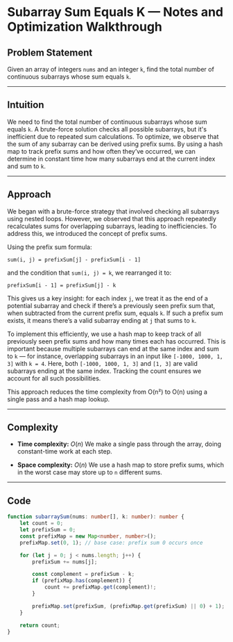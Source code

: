 # Subarray Sum Equals K — Notes and Optimization Walkthrough

## Problem Statement

Given an array of integers `nums` and an integer `k`, find the total number of continuous subarrays whose sum equals `k`.

---

## Intuition

We need to find the total number of continuous subarrays whose sum equals `k`. A brute-force solution checks all possible subarrays, but it's inefficient due to repeated sum calculations. To optimize, we observe that the sum of any subarray can be derived using prefix sums. By using a hash map to track prefix sums and how often they’ve occurred, we can determine in constant time how many subarrays end at the current index and sum to `k`.

---

## Approach

We began with a brute-force strategy that involved checking all subarrays using nested loops. However, we observed that this approach repeatedly recalculates sums for overlapping subarrays, leading to inefficiencies. To address this, we introduced the concept of prefix sums.

Using the prefix sum formula:

```
sum(i, j) = prefixSum[j] - prefixSum[i - 1]
```

and the condition that `sum(i, j) = k`, we rearranged it to:

```
prefixSum[i - 1] = prefixSum[j] - k
```

This gives us a key insight: for each index `j`, we treat it as the end of a potential subarray and check if there’s a previously seen prefix sum that, when subtracted from the current prefix sum, equals `k`. If such a prefix sum exists, it means there’s a valid subarray ending at `j` that sums to `k`.

To implement this efficiently, we use a hash map to keep track of all previously seen prefix sums and how many times each has occurred. This is important because multiple subarrays can end at the same index and sum to `k` — for instance, overlapping subarrays in an input like `[-1000, 1000, 1, 3]` with `k = 4`. Here, both `[-1000, 1000, 1, 3]` and `[1, 3]` are valid subarrays ending at the same index. Tracking the count ensures we account for all such possibilities.

This approach reduces the time complexity from O(n²) to O(n) using a single pass and a hash map lookup.

---

## Complexity

* **Time complexity:** $O(n)$
  We make a single pass through the array, doing constant-time work at each step.

* **Space complexity:** $O(n)$
  We use a hash map to store prefix sums, which in the worst case may store up to `n` different sums.

---

## Code

```typescript
function subarraySum(nums: number[], k: number): number {
    let count = 0;
    let prefixSum = 0;
    const prefixMap = new Map<number, number>();
    prefixMap.set(0, 1); // base case: prefix sum 0 occurs once

    for (let j = 0; j < nums.length; j++) {
        prefixSum += nums[j];

        const complement = prefixSum - k;
        if (prefixMap.has(complement)) {
            count += prefixMap.get(complement)!;
        }

        prefixMap.set(prefixSum, (prefixMap.get(prefixSum) || 0) + 1);
    }

    return count;
}
```
